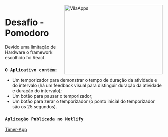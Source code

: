 <div style="float: right;">
  <img src="https://firebasestorage.googleapis.com/v0/b/my-app-98f0b.appspot.com/o/VilaApps%2Fvilaapps-github.png?alt=media&token=84a1f717-7de1-42e5-8f3a-04a7f5d97f05" alt="VilaApps" width="314" height="222" style="float: right;" />
</div>

# Desafio - Pomodoro

Devido uma limitação de Hardware o framework escolhido foi React.

### `O Aplicativo contém:`

- Um temporizador para demonstrar o tempo de duração da atividade e do intervalo (há um feedback visual para distinguir duração da atividade e duração do intervalo);
- Um botão para pausar o temporizador;
- Um botão para zerar o temporizador (o ponto inicial do temporizador são os 25 segundos).

### `Aplicação Publicada no Netlify`

[Timer-App](https://friendly-haibt-66d5c8.netlify.app)
